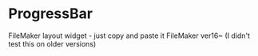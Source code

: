 # ProgressBar
FileMaker layout widget - just copy and paste it
FileMaker ver16~ (I didn't test this on older versions)
